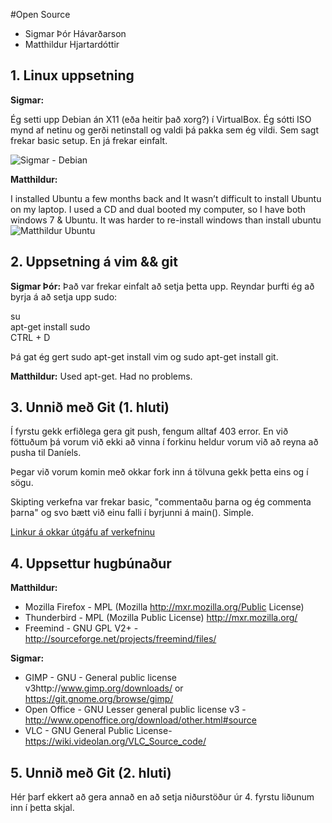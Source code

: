 #Open Source
+ Sigmar Þór Hávarðarson 
+ Matthildur Hjartardóttir

## 1. Linux uppsetning

**Sigmar:**

Ég setti upp Debian án X11 (eða heitir það xorg?) í VirtualBox. Ég sótti ISO mynd af netinu og gerði netinstall og valdi þá pakka sem ég vildi. Sem sagt frekar basic setup. En já frekar einfalt.

![Sigmar - Debian](http://i.imgur.com/qG5nhn2.png)

**Matthildur:**

I installed Ubuntu a few months back and It wasn’t difficult to install Ubuntu on my laptop. I used a CD and dual booted my computer, so I have both windows 7 & Ubuntu. It was harder to re-install windows than install ubuntu 
![Matthildur Ubuntu](http://i.imgur.com/Zz1cP4l.jpg)

## 2. Uppsetning á vim && git

**Sigmar Þór:** 
Það var frekar einfalt að setja þetta upp. Reyndar þurfti ég að byrja á að setja upp sudo:

su<br>
apt-get install sudo<br>
CTRL + D

Þá gat ég gert sudo apt-get install vim og sudo apt-get install git.


**Matthildur:** Used apt-get. Had no problems. 

## 3. Unnið með Git (1. hluti)

Í fyrstu gekk erfiðlega gera git push, fengum alltaf 403 error. En við föttuðum þá vorum við ekki að vinna í forkinu heldur vorum við að reyna að pusha til Daníels.

Þegar við vorum komin með okkar fork inn á tölvuna gekk þetta eins og í sögu. 

Skipting verkefna var frekar basic, "commentaðu þarna og ég commenta þarna" og svo bætt við einu falli í byrjunni á main(). Simple.

[Linkur á okkar útgáfu af verkefninu](https://github.com/Matthildur/INTOPrufa.git)

## 4. Uppsettur hugbúnaður

**Matthildur:**
+ Mozilla Firefox - MPL (Mozilla  http://mxr.mozilla.org/Public License)
+ Thunderbird - MPL (Mozilla Public License) http://mxr.mozilla.org/
+ Freemind - GNU GPL V2+ - http://sourceforge.net/projects/freemind/files/


**Sigmar:**
+ GIMP - GNU - General public license v3http://www.gimp.org/downloads/ or https://git.gnome.org/browse/gimp/
+ Open Office - GNU Lesser general public license v3 - http://www.openoffice.org/download/other.html#source
+ VLC - GNU General Public License- https://wiki.videolan.org/VLC_Source_code/


## 5. Unnið með Git (2. hluti)

Hér þarf ekkert að gera annað en að setja niðurstöður úr 4. fyrstu liðunum inn í þetta skjal.
